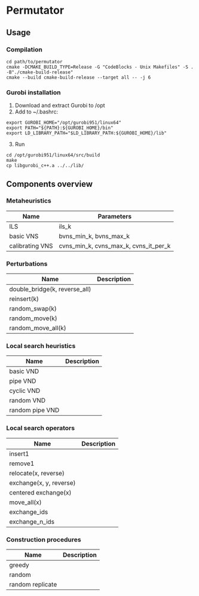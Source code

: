 # Permutator

## Usage

### Compilation
```
cd path/to/permutator
cmake -DCMAKE_BUILD_TYPE=Release -G "CodeBlocks - Unix Makefiles" -S . -B"./cmake-build-release"
cmake --build cmake-build-release --target all -- -j 6
```

### Gurobi installation
1) Download and extract Gurobi to /opt
2) Add to ~/.bashrc:
```
export GUROBI_HOME="/opt/gurobi951/linux64"
export PATH="${PATH}:${GUROBI_HOME}/bin"
export LD_LIBRARY_PATH="$LD_LIBRARY_PATH:${GUROBI_HOME}/lib"
```
3) Run
```
cd /opt/gurobi951/linux64/src/build
make
cp libgurobi_c++.a ../../lib/
```


## Components overview

### Metaheuristics
| Name            | Parameters                            |
|-----------------|---------------------------------------|
| ILS             | ils_k                                 |
| basic VNS       | bvns_min_k, bvns_max_k                |
| calibrating VNS | cvns_min_k, cvns_max_k, cvns_it_per_k |

### Perturbations
| Name                          | Description |
|-------------------------------|-------------|
| double_bridge(k, reverse_all) |             |
| reinsert(k)                   |             |
| random_swap(k)                |             |
| random_move(k)                |             |
| random_move_all(k)            |             |

### Local search heuristics
| Name            | Description |
|-----------------|-------------|
| basic VND       |             |
| pipe VND        |             |
| cyclic VND      |             |
| random VND      |             |
| random pipe VND |             |

### Local search operators
| Name                    | Description |
|-------------------------|-------------|
| insert1                 |             |
| remove1                 |             |
| relocate(x, reverse)    |             |
| exchange(x, y, reverse) |             |
| centered exchange(x)    |             |
| move_all(x)             |             |
| exchange_ids            |             |
| exchange_n_ids          |             |

### Construction procedures
| Name             | Description |
|------------------|-------------|
| greedy           |             |
| random           |             |
| random replicate |             |


